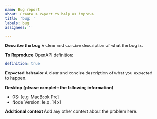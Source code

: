 ```yaml
---
name: Bug report
about: Create a report to help us improve
title: 'bug: '
labels: bug
assignees: ''

---
```


**Describe the bug**
A clear and concise description of what the bug is.

**To Reproduce**
OpenAPI definition:
```yaml
definition: true
```

**Expected behavior**
A clear and concise description of what you expected to happen.

**Desktop (please complete the following information):**
 - OS: [e.g. MacBook Pro]
 - Node Version: [e.g. 14.x]

**Additional context**
Add any other context about the problem here.
